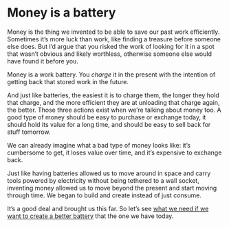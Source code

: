 # Money is a battery

Money is the thing we invented to be able to save our past work efficiently. Sometimes it’s more luck than work, like finding a treasure before someone else does. But I’d argue that you risked the work of looking for it in a spot that wasn’t obvious and likely worthless, otherwise someone else would have found it before you.

Money is a work battery. You *charge* it in the present with the intention of getting back that stored work in the future.

And just like batteries, the easiest it is to charge them, the longer they hold that charge, and the more efficient they are at unloading that charge again, the better. Those three actions exist when we’re talking about money too. A good type of money should be easy to purchase or exchange today, it should hold its value for a long time, and should be easy to sell back for stuff tomorrow.

We can already imagine what a bad type of money looks like: it’s cumbersome to get, it loses value over time, and it’s expensive to exchange back.

Just like having batteries allowed us to move around in space and carry tools powered by electricity without being tethered to a wall socket, inventing money allowed us to move beyond the present and start moving through time. We began to build and create instead of just consume.

It’s a good deal and brought us this far. So let’s see [what we need if we want to create a better battery](3.02_characteristics-of-good-money.md) that the one we have today.